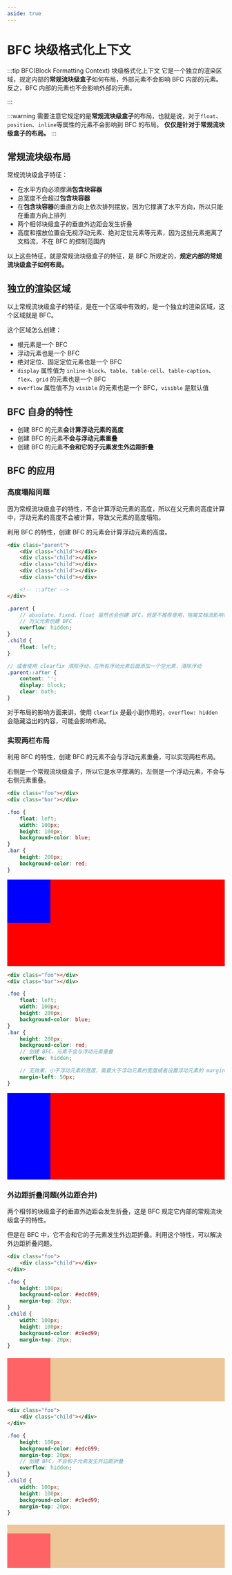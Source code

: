 ```yaml
---
aside: true
---
```


# BFC 块级格式化上下文

:::tip
BFC(Block Formatting Context) 块级格式化上下文
它是一个独立的渲染区域，规定内部的**常规流块级盒子**如何布局，外部元素不会影响 BFC 内部的元素。反之，BFC 内部的元素也不会影响外部的元素。

:::

:::warning
需要注意它规定的是**常规流块级盒子**的布局，也就是说，对于`float`、`position`、`inline`等属性的元素不会影响到 BFC 的布局。
**仅仅是针对于常规流块级盒子的布局。**
:::

## 常规流块级布局

常规流块级盒子特征：

-   在水平方向必须撑满**包含块容器**
-   总宽度不会超过**包含块容器**
-   在**包含块容器**的垂直方向上依次排列摆放，因为它撑满了水平方向，所以只能在垂直方向上排列
-   两个相邻块级盒子的垂直外边距会发生折叠
-   高度和摆放位置会无视浮动元素、绝对定位元素等元素，因为这些元素拖离了文档流，不在 BFC 的控制范围内

以上这些特征，就是常规流块级盒子的特征，是 BFC 所规定的，**规定内部的常规流块级盒子如何布局。**

## 独立的渲染区域

以上常规流块级盒子的特征，是在一个区域中有效的，是一个独立的渲染区域，这个区域就是 BFC。

这个区域怎么创建：

-   根元素是一个 BFC
-   浮动元素也是一个 BFC
-   绝对定位、固定定位元素也是一个 BFC
-   `display` 属性值为 `inline-block`、`table`、`table-cell`、`table-caption`、`flex`、`grid` 的元素也是一个 BFC
-   `overflow` 属性值不为 `visible` 的元素也是一个 BFC，`visible` 是默认值

## BFC 自身的特性

-   创建 BFC 的元素**会计算浮动元素的高度**
-   创建 BFC 的元素**不会与浮动元素重叠**
-   创建 BFC 的元素**不会和它的子元素发生外边距折叠**

## BFC 的应用

### 高度塌陷问题

因为常规流块级盒子的特性，不会计算浮动元素的高度，所以在父元素的高度计算中，浮动元素的高度不会被计算，导致父元素的高度塌陷。

利用 BFC 的特性，创建 BFC 的元素会计算浮动元素的高度。

```html
<div class="parent">
    <div class="child"></div>
    <div class="child"></div>
    <div class="child"></div>
    <div class="child"></div>
    <div class="child"></div>

    <!-- ::after -->
</div>
```

```scss
.parent {
    // absolute、fixed、float 虽然也会创建 BFC，但是不推荐使用，拖离文档流影响布局
    // 为父元素创建 BFC
    overflow: hidden;
}
.child {
    float: left;
}

// 或者使用 clearfix 清除浮动，在所有浮动元素后面添加一个空元素，清除浮动
.parent::after {
    content: '';
    display: block;
    clear: both;
}
```

对于布局的影响方面来讲，使用 `clearfix` 是最小副作用的，`overflow: hidden` 会隐藏溢出的内容，可能会影响布局。

### 实现两栏布局

利用 BFC 的特性，创建 BFC 的元素不会与浮动元素重叠，可以实现两栏布局。

右侧是一个常规流块级盒子，所以它是水平撑满的，左侧是一个浮动元素，不会与右侧元素重叠。

```html
<div class="foo"></div>
<div class="bar"></div>
```

```scss
.foo {
    float: left;
    width: 100px;
    height: 100px;
    background-color: blue;
}
.bar {
    height: 200px;
    background-color: red;
}
```

<div style="float: left; width: 100px; height: 100px; background-color: blue;"></div>
<div style="height: 200px; background-color: red;"></div>

```html
<div class="foo"></div>
<div class="bar"></div>
```

```scss
.foo {
    float: left;
    width: 100px;
    height: 200px;
    background-color: blue;
}
.bar {
    height: 200px;
    background-color: red;
    // 创建 BFC，元素不会与浮动元素重叠
    overflow: hidden;

    // 无效果，小于浮动元素的宽度，需要大于浮动元素的宽度或者设置浮动元素的 margin-right
    margin-left: 50px;
}
```

<div style="float: left; width: 100px; height: 200px; background-color: blue;"></div>
<div style="height: 200px; background-color: red; overflow: hidden; margin-left: 50px;"></div>

### 外边距折叠问题(外边距合并)

两个相邻的块级盒子的垂直外边距会发生折叠，这是 BFC 规定它内部的常规流块级盒子的特性。

但是在 BFC 中，它不会和它的子元素发生外边距折叠。利用这个特性，可以解决外边距折叠问题。

```html
<div class="foo">
    <div class="child"></div>
</div>
```

```scss
.foo {
    height: 100px;
    background-color: #edc699;
    margin-top: 20px;
}
.child {
    width: 100px;
    height: 100px;
    background-color: #c9ed99;
    margin-top: 20px;
}
```

<div style="height: 100px; background-color: #EDC699; margin-top: 20px;">
    <div style="width: 100px; height: 100px; background-color: #FF6366; margin-top: 20px;"></div>
</div>

```html
<div class="foo">
    <div class="child"></div>
</div>
```

```scss
.foo {
    height: 100px;
    background-color: #edc699;
    margin-top: 20px;
    // 创建 BFC，不会和子元素发生外边距折叠
    overflow: hidden;
}
.child {
    width: 100px;
    height: 100px;
    background-color: #c9ed99;
    margin-top: 20px;
}
```

<div style="height: 100px; background-color: #EDC699; margin-top: 20px; overflow: hidden;">
    <div style="width: 100px; height: 100px; background-color: #FF6366; margin-top: 20px;"></div>
</div>
